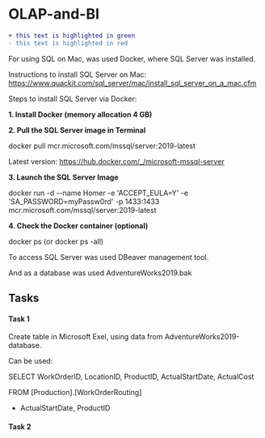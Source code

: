 # OLAP-and-BI

```diff
+ this text is highlighted in green
- this text is highlighted in red
```

For using SQL on Mac, was used Docker, where SQL Server was installed.

Instructions to install SQL Server on Mac:
https://www.quackit.com/sql_server/mac/install_sql_server_on_a_mac.cfm

Steps to install SQL Server via Docker:

**1. Install Docker (memory allocation 4 GB)**

**2. Pull the SQL Server image in Terminal**
  <p>docker pull mcr.microsoft.com/mssql/server:2019-latest<br>
  
  Latest version:
  https://hub.docker.com/_/microsoft-mssql-server</p>

**3. Launch the SQL Server Image** 
  <p>docker run -d --name Homer -e 'ACCEPT_EULA=Y' -e 'SA_PASSWORD=myPassw0rd' -p 1433:1433 mcr.microsoft.com/mssql/server:2019-latest</p>

**4. Check the Docker container (optional)**
   <p>docker ps (or docker ps -all)</p>
   
To access SQL Server was used DBeaver management tool.

And as a database was used AdventureWorks2019.bak


## Tasks

#### Task 1

Create table in Microsoft Exel, using data from AdventureWorks2019-database. 

Can be used:

SELECT
  WorkOrderID,
  LocationID, 
  ProductID, ActualStartDate,
  ActualCost

FROM [Production].[WorkOrderRouting]
<style>ORDER BY{color:Blue;}</style>  
+  ActualStartDate, ProductID


#### Task 2
